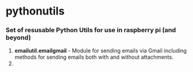 # pythonutils
### Set of resusable Python Utils for use in raspberry pi (and beyond) 

1. **emailutil.emailgmail** - Module for sending emails via Gmail including methods for sending emails both with and without attachments.
2. 

